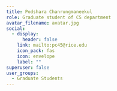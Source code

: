 ```yaml
---
title: Podshara Chanrungmaneekul
role: Graduate student of CS department
avatar_filename: avatar.jpg
social:
  - display:
      header: false
    link: mailto:pc45@rice.edu
    icon_pack: fas
    icon: envelope
    label: ""
superuser: false
user_groups:
  - Graduate Students
---
```

